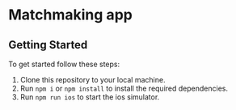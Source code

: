 # Matchmaking app

## Getting Started

To get started follow these steps:

1. Clone this repository to your local machine.
2. Run `npm i` or `npm install` to install the required dependencies.
3. Run `npm run ios` to start the ios simulator.
